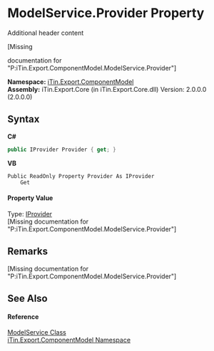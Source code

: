 # ModelService.Provider Property 
Additional header content 

\[Missing <summary> documentation for "P:iTin.Export.ComponentModel.ModelService.Provider"\]

**Namespace:**&nbsp;<a href="N_iTin_Export_ComponentModel">iTin.Export.ComponentModel</a><br />**Assembly:**&nbsp;iTin.Export.Core (in iTin.Export.Core.dll) Version: 2.0.0.0 (2.0.0.0)

## Syntax

**C#**<br />
``` C#
public IProvider Provider { get; }
```

**VB**<br />
``` VB
Public ReadOnly Property Provider As IProvider
	Get
```


#### Property Value
Type: <a href="T_iTin_Export_ComponentModel_Provider_IProvider">IProvider</a><br />\[Missing <value> documentation for "P:iTin.Export.ComponentModel.ModelService.Provider"\]

## Remarks
\[Missing <remarks> documentation for "P:iTin.Export.ComponentModel.ModelService.Provider"\]

## See Also


#### Reference
<a href="T_iTin_Export_ComponentModel_ModelService">ModelService Class</a><br /><a href="N_iTin_Export_ComponentModel">iTin.Export.ComponentModel Namespace</a><br />